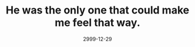 ---
layout: base.njk
title : 'He was the only one that could make me feel that way.' 
view_title : 'He was the only one that could make me feel that way.' 
year : '2999' 
date : '2999-12-29' 
img_file : '/drawing/onlyhim.png' 
html_file : 'onlyhim' 
next_html : '/index.html' 
permalink : "title/{{html_file}}.html"
---